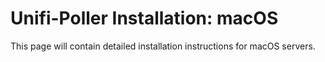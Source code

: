 # Unifi-Poller Installation: macOS
This page will contain detailed installation instructions for macOS servers.
